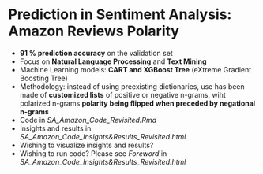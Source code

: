 # Prediction in Sentiment Analysis: Amazon Reviews Polarity
* **91 % prediction accuracy** on the validation set
* Focus on **Natural Language Processing** and **Text Mining**
* Machine Learning models: **CART and XGBoost Tree** (eXtreme Gradient Boosting Tree)
* Methodology: instead of using preexisting dictionaries, use has been made of **customized lists** of positive or negative n-grams, wiht polarized n-grams **polarity being flipped when preceded by negational n-grams**
* Code in *SA_Amazon_Code_Revisited.Rmd* 
* Insights and results in *SA_Amazon_Code_Insights&Results_Revisited.html*
* Wishing to visualize insights and results? 
* Wishing to run code? Please see *Foreword* in *SA_Amazon_Code_Insights&Results_Revisited.html*
